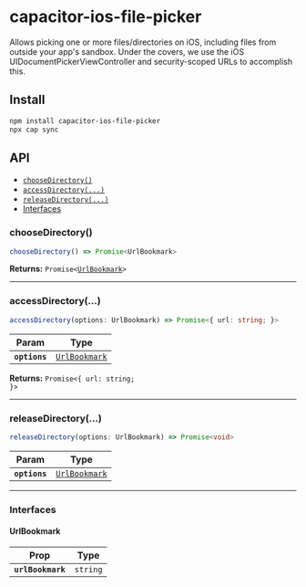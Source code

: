 # capacitor-ios-file-picker

Allows picking one or more files/directories on iOS, including files from outside your app's sandbox. Under the covers, we use the iOS UIDocumentPickerViewController and security-scoped URLs to accomplish this.

## Install

```bash
npm install capacitor-ios-file-picker
npx cap sync
```

## API

<docgen-index>

* [`chooseDirectory()`](#choosedirectory)
* [`accessDirectory(...)`](#accessdirectory)
* [`releaseDirectory(...)`](#releasedirectory)
* [Interfaces](#interfaces)

</docgen-index>

<docgen-api>
<!--Update the source file JSDoc comments and rerun docgen to update the docs below-->

### chooseDirectory()

```typescript
chooseDirectory() => Promise<UrlBookmark>
```

**Returns:** <code>Promise&lt;<a href="#urlbookmark">UrlBookmark</a>&gt;</code>

--------------------


### accessDirectory(...)

```typescript
accessDirectory(options: UrlBookmark) => Promise<{ url: string; }>
```

| Param         | Type                                                |
| ------------- | --------------------------------------------------- |
| **`options`** | <code><a href="#urlbookmark">UrlBookmark</a></code> |

**Returns:** <code>Promise&lt;{ url: string; }&gt;</code>

--------------------


### releaseDirectory(...)

```typescript
releaseDirectory(options: UrlBookmark) => Promise<void>
```

| Param         | Type                                                |
| ------------- | --------------------------------------------------- |
| **`options`** | <code><a href="#urlbookmark">UrlBookmark</a></code> |

--------------------


### Interfaces


#### UrlBookmark

| Prop              | Type                |
| ----------------- | ------------------- |
| **`urlBookmark`** | <code>string</code> |

</docgen-api>
